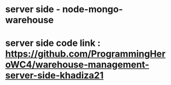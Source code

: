 # server side - node-mongo-warehouse
# server side code link : https://github.com/ProgrammingHeroWC4/warehouse-management-server-side-khadiza21
